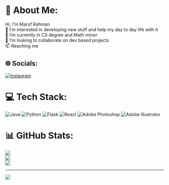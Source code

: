# 💫 About Me:
Hi, I’m Maruf Rahman<br>👀 I’m interested in developing new stuff and help my day to day life with it<br>🌱 I’m currently in CS degree and Math minor<br>💞️ I’m looking to collaborate on dev based projects<br>📫 Reaching me


## 🌐 Socials:
[![Instagram](https://img.shields.io/badge/Instagram-%23E4405F.svg?logo=Instagram&logoColor=white)](https://instagram.com/M2k3.coder) 

# 💻 Tech Stack:
![Java](https://img.shields.io/badge/java-%23ED8B00.svg?style=for-the-badge&logo=java&logoColor=white) ![Python](https://img.shields.io/badge/python-3670A0?style=for-the-badge&logo=python&logoColor=ffdd54) ![Flask](https://img.shields.io/badge/flask-%23000.svg?style=for-the-badge&logo=flask&logoColor=white) ![React](https://img.shields.io/badge/react-%2320232a.svg?style=for-the-badge&logo=react&logoColor=%2361DAFB) ![Adobe Photoshop](https://img.shields.io/badge/adobephotoshop-%2331A8FF.svg?style=for-the-badge&logo=adobephotoshop&logoColor=white) ![Adobe Illustrator](https://img.shields.io/badge/adobeillustrator-%23FF9A00.svg?style=for-the-badge&logo=adobeillustrator&logoColor=white)
# 📊 GitHub Stats:
![](https://github-readme-stats.vercel.app/api?username=Maruf2k3&theme=monokai&hide_border=false&include_all_commits=false&count_private=false)<br/>
![](https://github-readme-streak-stats.herokuapp.com/?user=Maruf2k3&theme=monokai&hide_border=false)<br/>
![](https://github-readme-stats.vercel.app/api/top-langs/?username=Maruf2k3&theme=monokai&hide_border=false&include_all_commits=false&count_private=false&layout=compact)

---
[![](https://visitcount.itsvg.in/api?id=Maruf2k3&icon=0&color=0)](https://visitcount.itsvg.in)

<!-- Proudly created with GPRM ( https://gprm.itsvg.in ) -->
